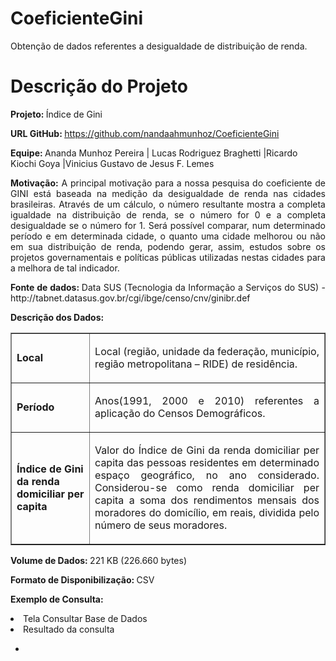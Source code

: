 # CoeficienteGini
Obtenção de dados referentes a desigualdade de distribuição de renda. 

<h1> <b> Descrição do Projeto  </b> </h1>

<b> Projeto: </b>  Índice de Gini

<b> URL GitHub: </b>  https://github.com/nandaahmunhoz/CoeficienteGini

<b> Equipe: </b>Ananda Munhoz Pereira | Lucas Rodriguez Braghetti |Ricardo Kiochi Goya |Vinicius Gustavo de Jesus F. Lemes 

<p align="justify"> <b>Motivação:</b> A principal motivação para a nossa pesquisa do coeficiente de GINI está baseada na medição da desigualdade de renda nas cidades brasileiras. Através de um cálculo, o número resultante mostra a completa igualdade na distribuição de renda, se o número for 0 e a completa desigualdade se o número for 1.
Será possível comparar, num determinado período e em determinada cidade, o quanto uma cidade melhorou ou não em sua distribuição de renda, podendo gerar, assim, estudos sobre os projetos governamentais e políticas públicas utilizadas nestas cidades para a melhora de tal indicador. </p>

<p align="justify"> <b>Fonte de dados: </b>  Data SUS (Tecnologia da Informação a Serviços do SUS) - http://tabnet.datasus.gov.br/cgi/ibge/censo/cnv/ginibr.def </p>

<b>Descrição dos Dados: </b>
<table border="1">
<tr>
<td><b>Local</b></td>
<td> <p align="justify"> Local (região, unidade da federação, município, região metropolitana – RIDE) de residência. </p> </td>
</tr>
<tr>
<td><b>Período</b></td>
<td> <p align="justify"> Anos(1991, 2000 e 2010) referentes a aplicação do Censos Demográficos.  </p> </td>
</tr>
<tr>
<td><b>Índice de Gini da renda domiciliar per capita </b></td>
<td> <p align="justify"> Valor do Índice de Gini da renda domiciliar per capita das pessoas residentes em determinado espaço geográfico, no ano considerado. Considerou-se como renda domiciliar per capita a soma dos rendimentos mensais dos moradores do domicílio, em reais, dividida pelo número de seus moradores. </p> </td>
</tr>
</table>

<b>Volume de Dados: </b> 221 KB (226.660 bytes)

<b>Formato de Disponibilização: </b>CSV

<b>Exemplo de Consulta:</b>

<li>Tela Consultar Base de Dados</li>
<img src=""/>
<li>Resultado da consulta</li>
<img src=""/>







-

